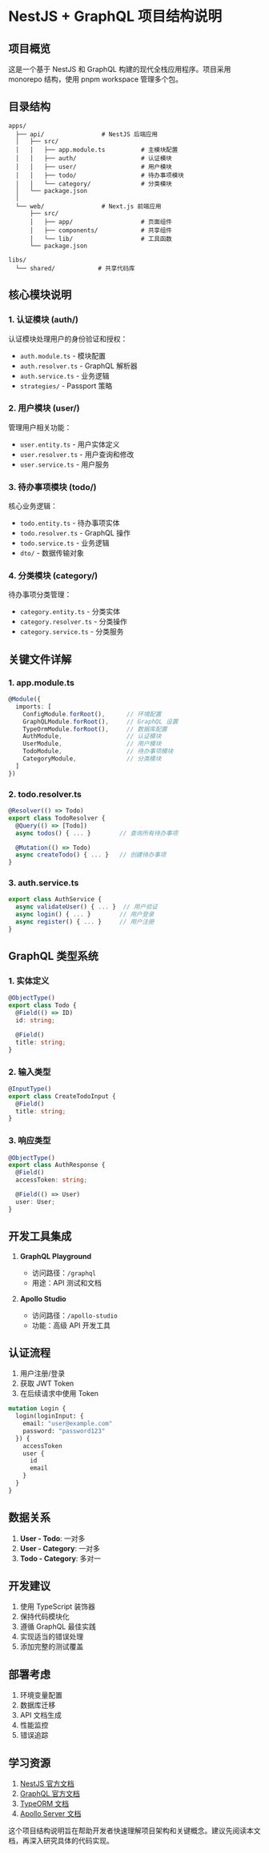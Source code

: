 # NestJS + GraphQL 项目结构说明

## 项目概览

这是一个基于 NestJS 和 GraphQL 构建的现代全栈应用程序。项目采用 monorepo 结构，使用 pnpm workspace 管理多个包。

## 目录结构

```
apps/
  ├── api/                # NestJS 后端应用
  │   ├── src/
  │   │   ├── app.module.ts          # 主模块配置
  │   │   ├── auth/                  # 认证模块
  │   │   ├── user/                  # 用户模块
  │   │   ├── todo/                  # 待办事项模块
  │   │   └── category/              # 分类模块
  │   └── package.json
  │
  └── web/                # Next.js 前端应用
      ├── src/
      │   ├── app/                   # 页面组件
      │   ├── components/            # 共享组件
      │   └── lib/                   # 工具函数
      └── package.json

libs/
  └── shared/            # 共享代码库
```

## 核心模块说明

### 1. 认证模块 (auth/)

认证模块处理用户的身份验证和授权：

- `auth.module.ts` - 模块配置
- `auth.resolver.ts` - GraphQL 解析器
- `auth.service.ts` - 业务逻辑
- `strategies/` - Passport 策略

### 2. 用户模块 (user/)

管理用户相关功能：

- `user.entity.ts` - 用户实体定义
- `user.resolver.ts` - 用户查询和修改
- `user.service.ts` - 用户服务

### 3. 待办事项模块 (todo/)

核心业务逻辑：

- `todo.entity.ts` - 待办事项实体
- `todo.resolver.ts` - GraphQL 操作
- `todo.service.ts` - 业务逻辑
- `dto/` - 数据传输对象

### 4. 分类模块 (category/)

待办事项分类管理：

- `category.entity.ts` - 分类实体
- `category.resolver.ts` - 分类操作
- `category.service.ts` - 分类服务

## 关键文件详解

### 1. app.module.ts

```typescript
@Module({
  imports: [
    ConfigModule.forRoot(),      // 环境配置
    GraphQLModule.forRoot(),     // GraphQL 设置
    TypeOrmModule.forRoot(),     // 数据库配置
    AuthModule,                  // 认证模块
    UserModule,                  // 用户模块
    TodoModule,                  // 待办事项模块
    CategoryModule,              // 分类模块
  ]
})
```

### 2. todo.resolver.ts

```typescript
@Resolver(() => Todo)
export class TodoResolver {
  @Query(() => [Todo])
  async todos() { ... }        // 查询所有待办事项

  @Mutation(() => Todo)
  async createTodo() { ... }   // 创建待办事项
}
```

### 3. auth.service.ts

```typescript
export class AuthService {
  async validateUser() { ... }  // 用户验证
  async login() { ... }        // 用户登录
  async register() { ... }     // 用户注册
}
```

## GraphQL 类型系统

### 1. 实体定义

```typescript
@ObjectType()
export class Todo {
  @Field(() => ID)
  id: string;

  @Field()
  title: string;
}
```

### 2. 输入类型

```typescript
@InputType()
export class CreateTodoInput {
  @Field()
  title: string;
}
```

### 3. 响应类型

```typescript
@ObjectType()
export class AuthResponse {
  @Field()
  accessToken: string;

  @Field(() => User)
  user: User;
}
```

## 开发工具集成

1. **GraphQL Playground**
   - 访问路径：`/graphql`
   - 用途：API 测试和文档

2. **Apollo Studio**
   - 访问路径：`/apollo-studio`
   - 功能：高级 API 开发工具

## 认证流程

1. 用户注册/登录
2. 获取 JWT Token
3. 在后续请求中使用 Token

```graphql
mutation Login {
  login(loginInput: {
    email: "user@example.com"
    password: "password123"
  }) {
    accessToken
    user {
      id
      email
    }
  }
}
```

## 数据关系

1. **User - Todo**: 一对多
2. **User - Category**: 一对多
3. **Todo - Category**: 多对一

## 开发建议

1. 使用 TypeScript 装饰器
2. 保持代码模块化
3. 遵循 GraphQL 最佳实践
4. 实现适当的错误处理
5. 添加完整的测试覆盖

## 部署考虑

1. 环境变量配置
2. 数据库迁移
3. API 文档生成
4. 性能监控
5. 错误追踪

## 学习资源

1. [NestJS 官方文档](https://docs.nestjs.com)
2. [GraphQL 官方文档](https://graphql.org)
3. [TypeORM 文档](https://typeorm.io)
4. [Apollo Server 文档](https://www.apollographql.com/docs/apollo-server)

这个项目结构说明旨在帮助开发者快速理解项目架构和关键概念。建议先阅读本文档，再深入研究具体的代码实现。